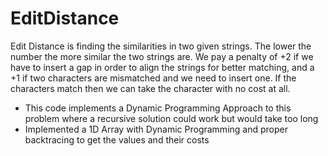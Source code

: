 # EditDistance
Edit Distance is finding the similarities in two given strings. The lower the number the more similar the two strings are.
We pay a penalty of +2 if we have to insert a gap in order to align the strings for better matching, and a +1 if two characters are
mismatched and we need to insert one. If the characters match then we can take the character with no cost at all.
- This code implements a Dynamic Programming Approach to this problem where a recursive solution could work but would take too long
- Implemented a 1D Array with Dynamic Programming and proper backtracing to get the values and their costs